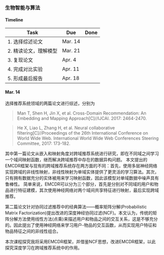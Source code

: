 ### 生物智能与算法

#### Timeline  

| Task | Due | Done |
| --- | --- | :-: |
| 1. 选择综述论文 | Mar. 14 |  |  
| 2. 精读论文，理解模型 | Mar. 21 |  |  
| 3. 复现论文 | Apr. 4 |  |  
| 4. 完成对比实验 | Apr. 11 |  |  
| 5. 形成最后报告 | Apr. 18 |  |  

#### Mar. 14  
选择推荐系统领域的两篇论文进行综述，分别为
> Man T, Shen H, Jin X, et al. Cross-Domain Recommendation: An Embedding and Mapping Approach[C]//IJCAI. 2017: 2464-2470.

> He X, Liao L, Zhang H, et al. Neural collaborative filtering[C]//Proceedings of the 26th International Conference on World Wide Web. International World Wide Web Conferences Steering Committee, 2017: 173-182.

其中第一篇论文从嵌入和映射角度对跨域推荐系统进行研究，即在不同域之间学习一个域间映射函数，继而解决跨域推荐中存在的数据异构问题。
本文提出的EMCDR框架与现有的跨域推荐系统存在两方面的不同：首先，使用多层神经网络实现跨域的非线性映射，非线性映射为单域实体提供了更灵活的学习算法。其次，只有拥有数据充分的实体被用来学习映射函数，因此该模型对单域数据中噪声具有鲁棒性。
简单来说，EMCDR可以分为三个部分，首先是分别对不同域的用户和物品进行特征建模，其次使用神经网络对两个域间共享特征进行映射，最后实现跨域推荐。

第二篇论文针对协同过滤推荐中的经典算法——概率矩阵分解(Probabilistic Matrix Factorization)提出改进的深度神经协同过滤(NCF)。本文认为，传统的矩阵分解方法使用线性方法(点乘)来描述用户和物品之间的交互关系，这是不够充分的。因此提出了使用神经网络来学习用户-物品的交互函数，从而实现用户特征和物品特征之间的非线性组合。

本次课程探究我将采用EMCDR框架，并借鉴NCF思想，改进EMCDR框架，以此探究深度学习在跨域推荐系统中的作用。
